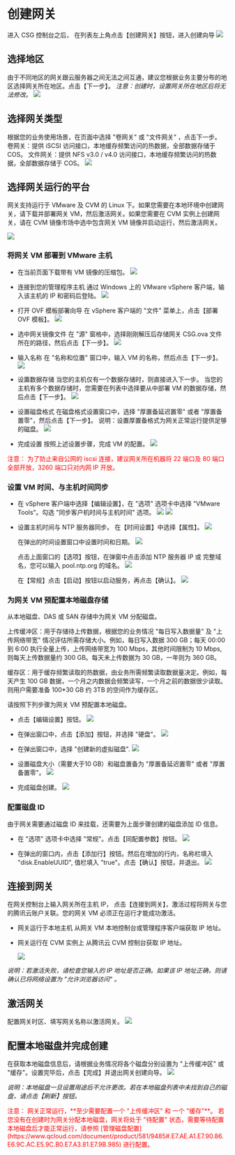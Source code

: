 # 创建网关

进入 CSG 控制台之后， 在列表左上角点击【创建网关】按钮，进入创建向导
![](https://mc.qcloudimg.com/static/img/3295699467ef5535cda16c00be82c812/image.png)	

## 选择地区

由于不同地区的网关跟云服务器之间无法之间互通，建议您根据业务主要分布的地区选择网关所在地区。点击【下一步】。
*注意：创建时，设置网关所在地区后将无法修改。*
![](https://mc.qcloudimg.com/static/img/8736746c1bbf9f3e10e3d1ca3247db47/image.png)

## 选择网关类型

根据您的业务使用场景，在页面中选择 "卷网关" 或 "文件网关" ，点击下一步。
卷网关：提供 iSCSI 访问接口，本地缓存频繁访问的热数据，全部数据存储于 COS。
文件网关：提供 NFS v3.0 / v4.0 访问接口，本地缓存频繁访问的热数据，全部数据存储于 COS。
![](https://mc.qcloudimg.com/static/img/de278fc3aed9d5e1e36df5671a3943c0/image.png)

## 选择网关运行的平台

网关支持运行于 VMware 及 CVM 的 Linux 下。如果您需要在本地环境中创建网关，请下载并部署网关 VM，然后激活网关。如果您需要在 CVM 实例上创建网关，请在 CVM 镜像市场中选中包含网关 VM 镜像并启动运行，然后激活网关。

![](https://mc.qcloudimg.com/static/img/5bf59443e43dc9b73627123f402dfeae/image.png)


### 将网关 VM 部署到 VMware 主机
	
- 在当前页面下载带有 VM 镜像的压缩包。
  ![](https://mc.qcloudimg.com/static/img/38f4947861f8dbd7490976390898794a/image.png)
  
- 连接到您的管理程序主机
	通过 Windows 上的 VMware vSphere 客户端，输入该主机的 IP 和密码后登陆。
	![](https://mc.qcloudimg.com/static/img/a19a562c204e25069182276b3adb6931/image.png)
	
- 打开 OVF 模板部署向导
	在 vSphere 客户端的 "文件" 菜单上，点击【部署 OVF 模板】。
	![](https://mc.qcloudimg.com/static/img/b937e1adc501d883799963e7540dc308/image.png)
	
- 选中网关镜像文件
	在 "源" 窗格中，选择刚刚解压后存储网关 CSG.ova 文件所在的路径，然后点击【下一步】。
	![](https://mc.qcloudimg.com/static/img/a0c8389fbf39c3c231beb922ecdb9752/image.png)

- 输入名称
	在 "名称和位置" 窗口中，输入 VM 的名称，然后点击【下一步】。
	![](https://mc.qcloudimg.com/static/img/21058d668eec84f00a56a03c6e9412f5/image.png)

- 设置数据存储 
	当您的主机仅有一个数据存储时，则直接进入下一步。
	当您的主机有多个数据存储时，您需要在列表中选择要从中部署 VM 的数据存储，然后点击【下一步】。
	![](https://mc.qcloudimg.com/static/img/17f78509150cd43543ac8947f24df245/image.png)
	
- 设置磁盘格式 
	在磁盘格式设置窗口中，选择 "厚置备延迟置零" 或者 "厚置备置零"，然后点击【下一步】。
	说明：设置厚置备格式为网关正常运行提供足够的磁盘。
	![](https://mc.qcloudimg.com/static/img/86c76c3f0c01a7ab03ca3c84917ba1fa/image.png)
	
- 完成设置 
	按照上述设置步骤，完成 VM 的配置。
	![](https://mc.qcloudimg.com/static/img/e18dba4da68619e611e8c17c5012e373/image.png)	
	
<p style="color: red;"> 注意： 为了防止来自公网的 iscsi 连接，建议网关所在机器将 22 端口及 80 端口全部开放，3260 端口只对内网 IP 开放。<p> 	
	
	
###  设置 VM 时间、与主机时间同步	

- 在 vSphere 客户端中选择【编辑设置】，在 "选项" 选项卡中选择 "VMware Tools"。勾选 "同步客户机时间与主机时间" 选项。
	![](https://mc.qcloudimg.com/static/img/253856bf215be43d5c882c02a5e44ac7/image.png)
	![](https://mc.qcloudimg.com/static/img/cc7744baf1e40d70f30affc2a6cc9555/image.png)

- 设置主机时间与 NTP 服务器同步。
  在【时间设置】中选择【属性】。
  ![](https://mc.qcloudimg.com/static/img/34ebfd4dfb03630ac2e4ccccf1356750/image.png)
  
  在弹出的时间设置窗口中设置时间和日期。
  ![](https://mc.qcloudimg.com/static/img/81ee7d4b67d8b9d85d5dacc940e5bc77/image.png)
  
  点击上面窗口的【选项】按钮，在弹窗中点击添加 NTP 服务器 IP 或 完整域名，您可以输入 pool.ntp.org 的域名。
  ![](https://mc.qcloudimg.com/static/img/4021ee87b962df50eaf76846f5da1142/image.png)
  
  在【常规】点击【启动】按钮以启动服务，再点击【确认】。
  ![](https://mc.qcloudimg.com/static/img/9dbdf6b3b03a7a452551138edf8ad19a/image.png)

###  为网关 VM 预配置本地磁盘存储	

从本地磁盘、DAS 或 SAN 存储中为网关 VM 分配磁盘。

上传缓冲区：用于存储待上传数据，根据您的业务情况 "每日写入数据量" 及 "上传网络带宽" 情况评估所需存储大小。例如，每日写入数据 300 GB；每天 00:00 到 6:00 执行全量上传，上传网络带宽为 100 Mbps，其他时间限制为 10 Mbps, 则每天上传数据量约 300 GB。每天未上传数据为 30 GB，一年则为 360 GB。

缓存区：用于缓存频繁读取的热数据，由业务所需频繁读取数据量决定。例如，每天产生 100 GB 数据，一个月之内数据会频繁读写，一个月之前的数据很少读取。则用户需要准备 100*30 GB 约 3TB 的空间作为缓存区。

请按照下列步骤为网关 VM 预配置本地磁盘。

- 点击【编辑设置】按钮。
	![](https://mc.qcloudimg.com/static/img/c543d185cce324d9bd78ba91fde45c24/image.png)	
	
- 在弹出窗口中，点击【添加】按钮，并选择 "硬盘"。
	![](https://mc.qcloudimg.com/static/img/ddba7eb592d7e6a6e8fd4f6545a0b1ae/image.png)

- 在弹出窗口中，选择 "创建新的虚拟磁盘".
	![](https://mc.qcloudimg.com/static/img/30e9f45df99906c35348b6e6cd6f1104/image.png)
	
- 设置磁盘大小（需要大于10 GB）和磁盘置备为 "厚置备延迟置零" 或者 "厚置备置零"。
	![](https://mc.qcloudimg.com/static/img/4e18ebc34b0b96b351e5afa918405f84/image.png)
	
- 完成磁盘创建。
	![](https://mc.qcloudimg.com/static/img/ce566e05137128e2d60a68d1e450db81/image.png)


### 配置磁盘 ID
由于网关需要通过磁盘 ID 来挂载，还需要为上面步骤创建的磁盘添加 ID 信息。
	
- 在 "选项" 选项卡中选择 "常规"。点击【同配置参数】按钮。
	![](https://mc.qcloudimg.com/static/img/d47ce35e66d0583d0da3a2c4caae75ea/image.png)
	
- 在弹出的窗口内，点击【添加行】按钮。然后在增加的行内，名称栏填入 "disk.EnableUUID", 值栏填入 "true"。点击【确认】按钮，并退出。
	![](https://mc.qcloudimg.com/static/img/e05d02f29ccef723753bba137496a2c2/image.png)
	


## 连接到网关

在网关控制台上输入网关所在主机 IP， 点击【连接到网关】，激活过程将网关与您的腾讯云账户关联。您的网关 VM 必须正在运行才能成功激活。
 
- 网关运行于本地主机
	从网关 VM 本地控制台或管理程序客户端获取 IP 地址。
	
- 网关运行在 CVM 实例上
  从腾讯云 CVM 控制台获取 IP 地址。
  
 	![](https://mc.qcloudimg.com/static/img/0900a37d4650a2a6d8c0bd4ead88f356/image.png)
 
 *说明：若激活失败，请检查您输入的 IP 地址是否正确。如果该 IP 地址正确，则请确认已将网络设置为 "允许浏览器访问" 。*
 

## 激活网关

配置网关时区、填写网关名称以激活网关。 
![](https://mc.qcloudimg.com/static/img/5345c16e9aaca56a6931f3c8c2d13d66/image.png)

  
## 配置本地磁盘并完成创建  

在获取本地磁盘信息后，请根据业务情况将各个磁盘分别设置为 "上传缓冲区" 或 "缓存"。设置完毕后，点击【完成】并退出网关创建向导。
![](https://mc.qcloudimg.com/static/img/74499026483883fb7244b8bf391cefdc/image.png)

*说明：本地磁盘一旦设置用途后不允许更改。若在本地磁盘列表中未找到自己的磁盘，请点击【刷新】按钮。*   

<p style="color: red;"> 注意： 网关正常运行，**至少需要配置一个 "上传缓冲区" 和 一个 "缓存"**。 若您没有在创建时为网关分配本地磁盘，网关将处于 "待配置" 状态，需要等待配置本地磁盘后才能正常运行，请参照 [管理磁盘配置](https://www.qcloud.com/document/product/581/9485#.E7.AE.A1.E7.90.86.E6.9C.AC.E5.9C.B0.E7.A3.81.E7.9B.985) 进行配置。<p> 
    

